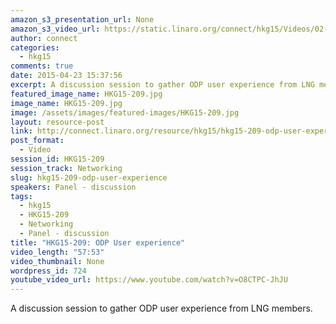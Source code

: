 ```yaml
---
amazon_s3_presentation_url: None
amazon_s3_video_url: https://static.linaro.org/connect/hkg15/Videos/02-10-Tuesday/HKG15-209%20ODP%20User%20experience.mp4
author: connect
categories:
  - hkg15
comments: true
date: 2015-04-23 15:37:56
excerpt: A discussion session to gather ODP user experience from LNG members.
featured_image_name: HKG15-209.jpg
image_name: HKG15-209.jpg
image: /assets/images/featured-images/HKG15-209.jpg
layout: resource-post
link: http://connect.linaro.org/resource/hkg15/hkg15-209-odp-user-experience/
post_format:
  - Video
session_id: HKG15-209
session_track: Networking
slug: hkg15-209-odp-user-experience
speakers: Panel - discussion
tags:
  - hkg15
  - HKG15-209
  - Networking
  - Panel - discussion
title: "HKG15-209: ODP User experience"
video_length: "57:53"
video_thumbnail: None
wordpress_id: 724
youtube_video_url: https://www.youtube.com/watch?v=O8CTPC-JhJU
---
```


A discussion session to gather ODP user experience from LNG members.
